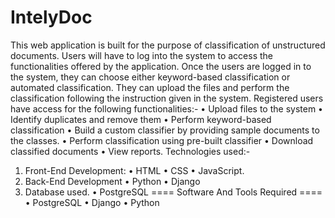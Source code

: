 # IntelyDoc

This web application is built for the purpose of classification of unstructured documents. Users will have to log into the system to access the functionalities offered by the application. Once the users are logged in to the system, they can choose either keyword-based classification or automated classification. They can upload the files and perform the classification following the instruction given in the system.
Registered users have access for the following functionalities:-
•	Upload files to the system
•	Identify duplicates and remove them
•	Perform keyword-based classification
•	Build a custom classifier by providing sample documents to the classes.
•	Perform classification using pre-built classifier
•	Download classified documents
•	View reports.
Technologies used:-
1.	Front-End Development:
•	HTML
•	CSS
•	JavaScript.
2.	Back-End Development
•	Python
•	Django
3.	Database used.
•	PostgreSQL
==== Software And Tools Required ====
•	PostgreSQL
•	Django
•	Python

